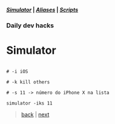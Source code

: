 #### *[Simulator](simulator.md)* | *[Aliases](aliases.md)* | *[Scripts](scripts.md)*
### Daily dev hacks
# Simulator

```

# -i iOS

# -k kill others

# -s 11 -> número do iPhone X na lista

simulator -iks 11

```

> [back](01.md) | [next](03.md)
